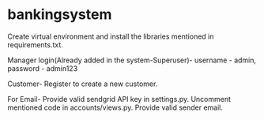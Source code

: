 # bankingsystem

Create virtual environment and install the libraries mentioned in requirements.txt.

Manager login(Already added in the system-Superuser)-
username - admin,
password - admin123

Customer-
Register to create a new customer.

For Email-
Provide valid sendgrid API key in settings.py.
Uncomment mentioned code in accounts/views.py.
Provide valid sender email.
